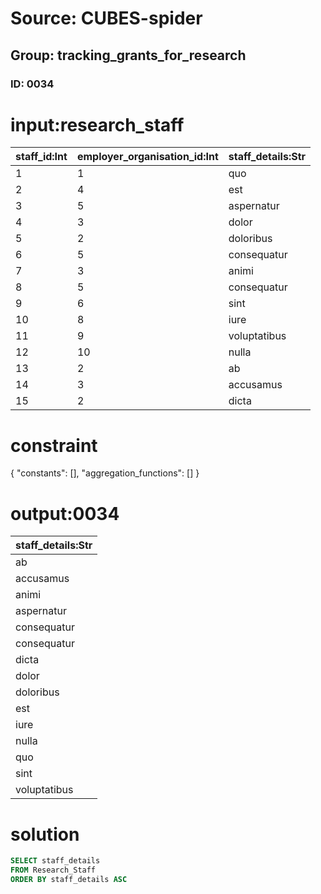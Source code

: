 # Source: CUBES-spider
## Group: tracking_grants_for_research
### ID: 0034

# input:research_staff

| staff_id:Int | employer_organisation_id:Int | staff_details:Str |
|---|---|---|
| 1 | 1 | quo |
| 2 | 4 | est |
| 3 | 5 | aspernatur |
| 4 | 3 | dolor |
| 5 | 2 | doloribus |
| 6 | 5 | consequatur |
| 7 | 3 | animi |
| 8 | 5 | consequatur |
| 9 | 6 | sint |
| 10 | 8 | iure |
| 11 | 9 | voluptatibus |
| 12 | 10 | nulla |
| 13 | 2 | ab |
| 14 | 3 | accusamus |
| 15 | 2 | dicta |

# constraint

{
  "constants": [],
  "aggregation_functions": []
}

# output:0034

| staff_details:Str |
|---|
| ab |
| accusamus |
| animi |
| aspernatur |
| consequatur |
| consequatur |
| dicta |
| dolor |
| doloribus |
| est |
| iure |
| nulla |
| quo |
| sint |
| voluptatibus |

# solution

```sql
SELECT staff_details
FROM Research_Staff
ORDER BY staff_details ASC
```

